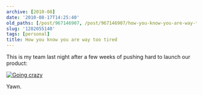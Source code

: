 ```yaml
---
archive: [2010-08]
date: '2010-08-17T14:25:40'
old_paths: [/post/967146907, /post/967146907/how-you-know-you-are-way-too-tired]
slug: '1282055140'
tags: [personal]
title: How you know you are way too tired
---
```


This is my team last night after a few weeks of pushing hard to launch our
product:

[![Going crazy][1]][2]

Yawn.

[1]: http://farm5.static.flickr.com/4081/4900642962_29a69c5476.jpg
[2]: http://www.flickr.com/photos/rjbismark90/4900642962/
